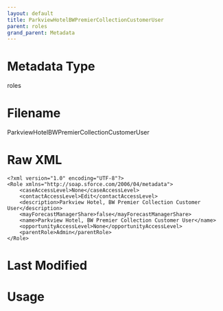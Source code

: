 ```yaml
---
layout: default
title: ParkviewHotelBWPremierCollectionCustomerUser
parent: roles
grand_parent: Metadata
---
```

# Metadata Type
roles


# Filename 
ParkviewHotelBWPremierCollectionCustomerUser


# Raw XML
```
<?xml version="1.0" encoding="UTF-8"?>
<Role xmlns="http://soap.sforce.com/2006/04/metadata">
    <caseAccessLevel>None</caseAccessLevel>
    <contactAccessLevel>Edit</contactAccessLevel>
    <description>Parkview Hotel, BW Premier Collection Customer User</description>
    <mayForecastManagerShare>false</mayForecastManagerShare>
    <name>Parkview Hotel, BW Premier Collection Customer User</name>
    <opportunityAccessLevel>None</opportunityAccessLevel>
    <parentRole>Admin</parentRole>
</Role>
```


# Last Modified


# Usage
